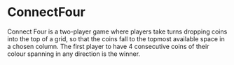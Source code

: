 # ConnectFour
Connect Four is a two-player game where players take turns dropping coins into the top of a grid, so that the coins fall to the topmost available space in a chosen column. The first player to have 4 consecutive coins of their colour spanning in any direction is the winner.
